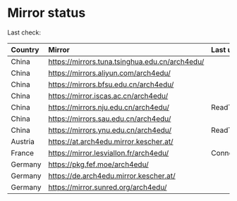 <script src="./time.js"></script>
# Mirror status
Last check: <script type="text/javascript">localize(1696259920.736868);</script>

|Country|Mirror|Last update|
|:------|:-----|:----------|
|China|https://mirrors.tuna.tsinghua.edu.cn/arch4edu/|<script type="text/javascript">localize(1696228269);</script>|
|China|https://mirrors.aliyun.com/arch4edu/|<script type="text/javascript">localize(1696228269);</script>|
|China|https://mirrors.bfsu.edu.cn/arch4edu/|<script type="text/javascript">localize(1696228269);</script>|
|China|https://mirror.iscas.ac.cn/arch4edu/|<script type="text/javascript">localize(1696228269);</script>|
|China|https://mirrors.nju.edu.cn/arch4edu/|ReadTimeout|
|China|https://mirrors.sau.edu.cn/arch4edu/|<script type="text/javascript">localize(1696228269);</script>|
|China|https://mirrors.ynu.edu.cn/arch4edu/|ReadTimeout|
|Austria|https://at.arch4edu.mirror.kescher.at/|<script type="text/javascript">localize(1696228269);</script>|
|France|https://mirror.lesviallon.fr/arch4edu/|ConnectTimeout|
|Germany|https://pkg.fef.moe/arch4edu/|<script type="text/javascript">localize(1696228269);</script>|
|Germany|https://de.arch4edu.mirror.kescher.at/|<script type="text/javascript">localize(1696228269);</script>|
|Germany|https://mirror.sunred.org/arch4edu/|<script type="text/javascript">localize(1696228269);</script>|

<script src="./tablefilter/tablefilter.js"></script>
<script src="./table.js"></script>